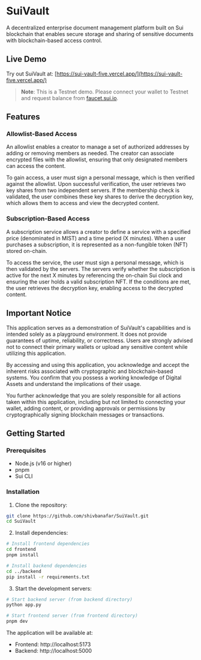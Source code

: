 # SuiVault

A decentralized enterprise document management platform built on Sui blockchain that enables secure storage and sharing of sensitive documents with blockchain-based access control.

## Live Demo
Try out SuiVault at: [https://sui-vault-five.vercel.app/](https://sui-vault-five.vercel.app/)

> **Note**: This is a Testnet demo. Please connect your wallet to Testnet and request balance from [faucet.sui.io](https://faucet.sui.io/).

## Features

### Allowlist-Based Access
An allowlist enables a creator to manage a set of authorized addresses by adding or removing members as needed. The creator can associate encrypted files with the allowlist, ensuring that only designated members can access the content.

To gain access, a user must sign a personal message, which is then verified against the allowlist. Upon successful verification, the user retrieves two key shares from two independent servers. If the membership check is validated, the user combines these key shares to derive the decryption key, which allows them to access and view the decrypted content.

### Subscription-Based Access
A subscription service allows a creator to define a service with a specified price (denominated in MIST) and a time period (X minutes). When a user purchases a subscription, it is represented as a non-fungible token (NFT) stored on-chain.

To access the service, the user must sign a personal message, which is then validated by the servers. The servers verify whether the subscription is active for the next X minutes by referencing the on-chain Sui clock and ensuring the user holds a valid subscription NFT. If the conditions are met, the user retrieves the decryption key, enabling access to the decrypted content.

## Important Notice
This application serves as a demonstration of SuiVault's capabilities and is intended solely as a playground environment. It does not provide guarantees of uptime, reliability, or correctness. Users are strongly advised not to connect their primary wallets or upload any sensitive content while utilizing this application.

By accessing and using this application, you acknowledge and accept the inherent risks associated with cryptographic and blockchain-based systems. You confirm that you possess a working knowledge of Digital Assets and understand the implications of their usage.

You further acknowledge that you are solely responsible for all actions taken within this application, including but not limited to connecting your wallet, adding content, or providing approvals or permissions by cryptographically signing blockchain messages or transactions.

## Getting Started

### Prerequisites
- Node.js (v16 or higher)
- pnpm
- Sui CLI

### Installation

1. Clone the repository:
```bash
git clone https://github.com/shivbanafar/SuiVault.git
cd SuiVault
```

2. Install dependencies:
```bash
# Install frontend dependencies
cd frontend
pnpm install

# Install backend dependencies
cd ../backend
pip install -r requirements.txt
```

3. Start the development servers:
```bash
# Start backend server (from backend directory)
python app.py

# Start frontend server (from frontend directory)
pnpm dev
```

The application will be available at:
- Frontend: http://localhost:5173
- Backend: http://localhost:5000
